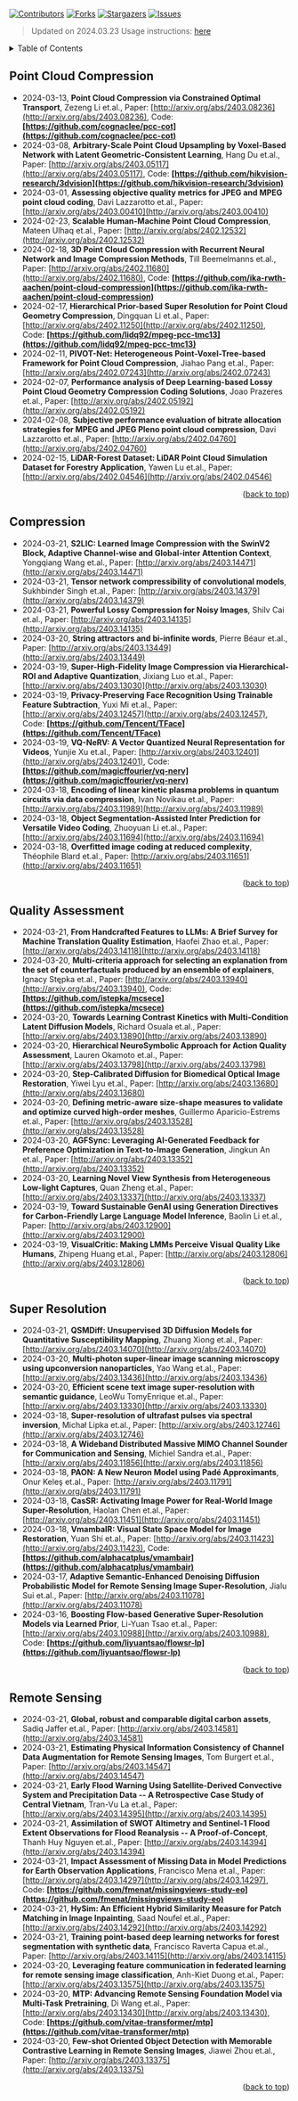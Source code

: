 [![Contributors][contributors-shield]][contributors-url]
[![Forks][forks-shield]][forks-url]
[![Stargazers][stars-shield]][stars-url]
[![Issues][issues-shield]][issues-url]

> Updated on 2024.03.23
> Usage instructions: [here](./docs/README.md#usage)

<details>
  <summary>Table of Contents</summary>
  <ol>
    <li><a href=#point-cloud-compression>Point Cloud Compression</a></li>
    <li><a href=#compression>Compression</a></li>
    <li><a href=#quality-assessment>Quality Assessment</a></li>
    <li><a href=#super-resolution>Super Resolution</a></li>
    <li><a href=#remote-sensing>Remote Sensing</a></li>
  </ol>
</details>

## Point Cloud Compression

- 2024-03-13, **Point Cloud Compression via Constrained Optimal Transport**, Zezeng Li et.al., Paper: [http://arxiv.org/abs/2403.08236](http://arxiv.org/abs/2403.08236), Code: **[https://github.com/cognaclee/pcc-cot](https://github.com/cognaclee/pcc-cot)**
- 2024-03-08, **Arbitrary-Scale Point Cloud Upsampling by Voxel-Based Network with Latent Geometric-Consistent Learning**, Hang Du et.al., Paper: [http://arxiv.org/abs/2403.05117](http://arxiv.org/abs/2403.05117), Code: **[https://github.com/hikvision-research/3dvision](https://github.com/hikvision-research/3dvision)**
- 2024-03-01, **Assessing objective quality metrics for JPEG and MPEG point cloud coding**, Davi Lazzarotto et.al., Paper: [http://arxiv.org/abs/2403.00410](http://arxiv.org/abs/2403.00410)
- 2024-02-23, **Scalable Human-Machine Point Cloud Compression**, Mateen Ulhaq et.al., Paper: [http://arxiv.org/abs/2402.12532](http://arxiv.org/abs/2402.12532)
- 2024-02-18, **3D Point Cloud Compression with Recurrent Neural Network and Image Compression Methods**, Till Beemelmanns et.al., Paper: [http://arxiv.org/abs/2402.11680](http://arxiv.org/abs/2402.11680), Code: **[https://github.com/ika-rwth-aachen/point-cloud-compression](https://github.com/ika-rwth-aachen/point-cloud-compression)**
- 2024-02-17, **Hierarchical Prior-based Super Resolution for Point Cloud Geometry Compression**, Dingquan Li et.al., Paper: [http://arxiv.org/abs/2402.11250](http://arxiv.org/abs/2402.11250), Code: **[https://github.com/lidq92/mpeg-pcc-tmc13](https://github.com/lidq92/mpeg-pcc-tmc13)**
- 2024-02-11, **PIVOT-Net: Heterogeneous Point-Voxel-Tree-based Framework for Point Cloud Compression**, Jiahao Pang et.al., Paper: [http://arxiv.org/abs/2402.07243](http://arxiv.org/abs/2402.07243)
- 2024-02-07, **Performance analysis of Deep Learning-based Lossy Point Cloud Geometry Compression Coding Solutions**, Joao Prazeres et.al., Paper: [http://arxiv.org/abs/2402.05192](http://arxiv.org/abs/2402.05192)
- 2024-02-08, **Subjective performance evaluation of bitrate allocation strategies for MPEG and JPEG Pleno point cloud compression**, Davi Lazzarotto et.al., Paper: [http://arxiv.org/abs/2402.04760](http://arxiv.org/abs/2402.04760)
- 2024-02-15, **LiDAR-Forest Dataset: LiDAR Point Cloud Simulation Dataset for Forestry Application**, Yawen Lu et.al., Paper: [http://arxiv.org/abs/2402.04546](http://arxiv.org/abs/2402.04546)

<p align=right>(<a href=#updated-on-20240323>back to top</a>)</p>

## Compression

- 2024-03-21, **S2LIC: Learned Image Compression with the SwinV2 Block, Adaptive Channel-wise and Global-inter Attention Context**, Yongqiang Wang et.al., Paper: [http://arxiv.org/abs/2403.14471](http://arxiv.org/abs/2403.14471)
- 2024-03-21, **Tensor network compressibility of convolutional models**, Sukhbinder Singh et.al., Paper: [http://arxiv.org/abs/2403.14379](http://arxiv.org/abs/2403.14379)
- 2024-03-21, **Powerful Lossy Compression for Noisy Images**, Shilv Cai et.al., Paper: [http://arxiv.org/abs/2403.14135](http://arxiv.org/abs/2403.14135)
- 2024-03-20, **String attractors and bi-infinite words**, Pierre Béaur et.al., Paper: [http://arxiv.org/abs/2403.13449](http://arxiv.org/abs/2403.13449)
- 2024-03-19, **Super-High-Fidelity Image Compression via Hierarchical-ROI and Adaptive Quantization**, Jixiang Luo et.al., Paper: [http://arxiv.org/abs/2403.13030](http://arxiv.org/abs/2403.13030)
- 2024-03-19, **Privacy-Preserving Face Recognition Using Trainable Feature Subtraction**, Yuxi Mi et.al., Paper: [http://arxiv.org/abs/2403.12457](http://arxiv.org/abs/2403.12457), Code: **[https://github.com/Tencent/TFace](https://github.com/Tencent/TFace)**
- 2024-03-19, **VQ-NeRV: A Vector Quantized Neural Representation for Videos**, Yunjie Xu et.al., Paper: [http://arxiv.org/abs/2403.12401](http://arxiv.org/abs/2403.12401), Code: **[https://github.com/magicffourier/vq-nerv](https://github.com/magicffourier/vq-nerv)**
- 2024-03-18, **Encoding of linear kinetic plasma problems in quantum circuits via data compression**, Ivan Novikau et.al., Paper: [http://arxiv.org/abs/2403.11989](http://arxiv.org/abs/2403.11989)
- 2024-03-18, **Object Segmentation-Assisted Inter Prediction for Versatile Video Coding**, Zhuoyuan Li et.al., Paper: [http://arxiv.org/abs/2403.11694](http://arxiv.org/abs/2403.11694)
- 2024-03-18, **Overfitted image coding at reduced complexity**, Théophile Blard et.al., Paper: [http://arxiv.org/abs/2403.11651](http://arxiv.org/abs/2403.11651)

<p align=right>(<a href=#updated-on-20240323>back to top</a>)</p>

## Quality Assessment

- 2024-03-21, **From Handcrafted Features to LLMs: A Brief Survey for Machine Translation Quality Estimation**, Haofei Zhao et.al., Paper: [http://arxiv.org/abs/2403.14118](http://arxiv.org/abs/2403.14118)
- 2024-03-20, **Multi-criteria approach for selecting an explanation from the set of counterfactuals produced by an ensemble of explainers**, Ignacy Stępka et.al., Paper: [http://arxiv.org/abs/2403.13940](http://arxiv.org/abs/2403.13940), Code: **[https://github.com/istepka/mcsece](https://github.com/istepka/mcsece)**
- 2024-03-20, **Towards Learning Contrast Kinetics with Multi-Condition Latent Diffusion Models**, Richard Osuala et.al., Paper: [http://arxiv.org/abs/2403.13890](http://arxiv.org/abs/2403.13890)
- 2024-03-20, **Hierarchical NeuroSymbolic Approach for Action Quality Assessment**, Lauren Okamoto et.al., Paper: [http://arxiv.org/abs/2403.13798](http://arxiv.org/abs/2403.13798)
- 2024-03-20, **Step-Calibrated Diffusion for Biomedical Optical Image Restoration**, Yiwei Lyu et.al., Paper: [http://arxiv.org/abs/2403.13680](http://arxiv.org/abs/2403.13680)
- 2024-03-20, **Defining metric-aware size-shape measures to validate and optimize curved high-order meshes**, Guillermo Aparicio-Estrems et.al., Paper: [http://arxiv.org/abs/2403.13528](http://arxiv.org/abs/2403.13528)
- 2024-03-20, **AGFSync: Leveraging AI-Generated Feedback for Preference Optimization in Text-to-Image Generation**, Jingkun An et.al., Paper: [http://arxiv.org/abs/2403.13352](http://arxiv.org/abs/2403.13352)
- 2024-03-20, **Learning Novel View Synthesis from Heterogeneous Low-light Captures**, Quan Zheng et.al., Paper: [http://arxiv.org/abs/2403.13337](http://arxiv.org/abs/2403.13337)
- 2024-03-19, **Toward Sustainable GenAI using Generation Directives for Carbon-Friendly Large Language Model Inference**, Baolin Li et.al., Paper: [http://arxiv.org/abs/2403.12900](http://arxiv.org/abs/2403.12900)
- 2024-03-19, **VisualCritic: Making LMMs Perceive Visual Quality Like Humans**, Zhipeng Huang et.al., Paper: [http://arxiv.org/abs/2403.12806](http://arxiv.org/abs/2403.12806)

<p align=right>(<a href=#updated-on-20240323>back to top</a>)</p>

## Super Resolution

- 2024-03-21, **QSMDiff: Unsupervised 3D Diffusion Models for Quantitative Susceptibility Mapping**, Zhuang Xiong et.al., Paper: [http://arxiv.org/abs/2403.14070](http://arxiv.org/abs/2403.14070)
- 2024-03-20, **Multi-photon super-linear image scanning microscopy using upconversion nanoparticles**, Yao Wang et.al., Paper: [http://arxiv.org/abs/2403.13436](http://arxiv.org/abs/2403.13436)
- 2024-03-20, **Efficient scene text image super-resolution with semantic guidance**, LeoWu TomyEnrique et.al., Paper: [http://arxiv.org/abs/2403.13330](http://arxiv.org/abs/2403.13330)
- 2024-03-18, **Super-resolution of ultrafast pulses via spectral inversion**, Michał Lipka et.al., Paper: [http://arxiv.org/abs/2403.12746](http://arxiv.org/abs/2403.12746)
- 2024-03-18, **A Wideband Distributed Massive MIMO Channel Sounder for Communication and Sensing**, Michiel Sandra et.al., Paper: [http://arxiv.org/abs/2403.11856](http://arxiv.org/abs/2403.11856)
- 2024-03-18, **PAON: A New Neuron Model using Padé Approximants**, Onur Keleş et.al., Paper: [http://arxiv.org/abs/2403.11791](http://arxiv.org/abs/2403.11791)
- 2024-03-18, **CasSR: Activating Image Power for Real-World Image Super-Resolution**, Haolan Chen et.al., Paper: [http://arxiv.org/abs/2403.11451](http://arxiv.org/abs/2403.11451)
- 2024-03-18, **VmambaIR: Visual State Space Model for Image Restoration**, Yuan Shi et.al., Paper: [http://arxiv.org/abs/2403.11423](http://arxiv.org/abs/2403.11423), Code: **[https://github.com/alphacatplus/vmambair](https://github.com/alphacatplus/vmambair)**
- 2024-03-17, **Adaptive Semantic-Enhanced Denoising Diffusion Probabilistic Model for Remote Sensing Image Super-Resolution**, Jialu Sui et.al., Paper: [http://arxiv.org/abs/2403.11078](http://arxiv.org/abs/2403.11078)
- 2024-03-16, **Boosting Flow-based Generative Super-Resolution Models via Learned Prior**, Li-Yuan Tsao et.al., Paper: [http://arxiv.org/abs/2403.10988](http://arxiv.org/abs/2403.10988), Code: **[https://github.com/liyuantsao/flowsr-lp](https://github.com/liyuantsao/flowsr-lp)**

<p align=right>(<a href=#updated-on-20240323>back to top</a>)</p>

## Remote Sensing

- 2024-03-21, **Global, robust and comparable digital carbon assets**, Sadiq Jaffer et.al., Paper: [http://arxiv.org/abs/2403.14581](http://arxiv.org/abs/2403.14581)
- 2024-03-21, **Estimating Physical Information Consistency of Channel Data Augmentation for Remote Sensing Images**, Tom Burgert et.al., Paper: [http://arxiv.org/abs/2403.14547](http://arxiv.org/abs/2403.14547)
- 2024-03-21, **Early Flood Warning Using Satellite-Derived Convective System and Precipitation Data -- A Retrospective Case Study of Central Vietnam**, Tran-Vu La et.al., Paper: [http://arxiv.org/abs/2403.14395](http://arxiv.org/abs/2403.14395)
- 2024-03-21, **Assimilation of SWOT Altimetry and Sentinel-1 Flood Extent Observations for Flood Reanalysis -- A Proof-of-Concept**, Thanh Huy Nguyen et.al., Paper: [http://arxiv.org/abs/2403.14394](http://arxiv.org/abs/2403.14394)
- 2024-03-21, **Impact Assessment of Missing Data in Model Predictions for Earth Observation Applications**, Francisco Mena et.al., Paper: [http://arxiv.org/abs/2403.14297](http://arxiv.org/abs/2403.14297), Code: **[https://github.com/fmenat/missingviews-study-eo](https://github.com/fmenat/missingviews-study-eo)**
- 2024-03-21, **HySim: An Efficient Hybrid Similarity Measure for Patch Matching in Image Inpainting**, Saad Noufel et.al., Paper: [http://arxiv.org/abs/2403.14292](http://arxiv.org/abs/2403.14292)
- 2024-03-21, **Training point-based deep learning networks for forest segmentation with synthetic data**, Francisco Raverta Capua et.al., Paper: [http://arxiv.org/abs/2403.14115](http://arxiv.org/abs/2403.14115)
- 2024-03-20, **Leveraging feature communication in federated learning for remote sensing image classification**, Anh-Kiet Duong et.al., Paper: [http://arxiv.org/abs/2403.13575](http://arxiv.org/abs/2403.13575)
- 2024-03-20, **MTP: Advancing Remote Sensing Foundation Model via Multi-Task Pretraining**, Di Wang et.al., Paper: [http://arxiv.org/abs/2403.13430](http://arxiv.org/abs/2403.13430), Code: **[https://github.com/vitae-transformer/mtp](https://github.com/vitae-transformer/mtp)**
- 2024-03-20, **Few-shot Oriented Object Detection with Memorable Contrastive Learning in Remote Sensing Images**, Jiawei Zhou et.al., Paper: [http://arxiv.org/abs/2403.13375](http://arxiv.org/abs/2403.13375)

<p align=right>(<a href=#updated-on-20240323>back to top</a>)</p>

[contributors-shield]: https://img.shields.io/github/contributors/lidq92/arxiv-daily.svg?style=for-the-badge
[contributors-url]: https://github.com/lidq92/arxiv-daily/graphs/contributors
[forks-shield]: https://img.shields.io/github/forks/lidq92/arxiv-daily.svg?style=for-the-badge
[forks-url]: https://github.com/lidq92/arxiv-daily/network/members
[stars-shield]: https://img.shields.io/github/stars/lidq92/arxiv-daily.svg?style=for-the-badge
[stars-url]: https://github.com/lidq92/arxiv-daily/stargazers
[issues-shield]: https://img.shields.io/github/issues/lidq92/arxiv-daily.svg?style=for-the-badge
[issues-url]: https://github.com/lidq92/arxiv-daily/issues


